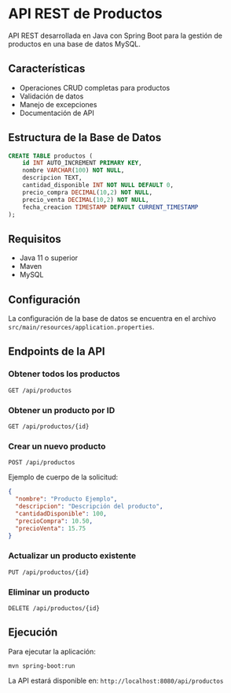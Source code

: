 # API REST de Productos

API REST desarrollada en Java con Spring Boot para la gestión de productos en una base de datos MySQL.

## Características

- Operaciones CRUD completas para productos
- Validación de datos
- Manejo de excepciones
- Documentación de API

## Estructura de la Base de Datos

```sql
CREATE TABLE productos (
    id INT AUTO_INCREMENT PRIMARY KEY,
    nombre VARCHAR(100) NOT NULL,
    descripcion TEXT,
    cantidad_disponible INT NOT NULL DEFAULT 0,
    precio_compra DECIMAL(10,2) NOT NULL,
    precio_venta DECIMAL(10,2) NOT NULL,
    fecha_creacion TIMESTAMP DEFAULT CURRENT_TIMESTAMP
);
```

## Requisitos

- Java 11 o superior
- Maven
- MySQL

## Configuración

La configuración de la base de datos se encuentra en el archivo `src/main/resources/application.properties`.

## Endpoints de la API

### Obtener todos los productos
```
GET /api/productos
```

### Obtener un producto por ID
```
GET /api/productos/{id}
```

### Crear un nuevo producto
```
POST /api/productos
```

Ejemplo de cuerpo de la solicitud:
```json
{
  "nombre": "Producto Ejemplo",
  "descripcion": "Descripción del producto",
  "cantidadDisponible": 100,
  "precioCompra": 10.50,
  "precioVenta": 15.75
}
```

### Actualizar un producto existente
```
PUT /api/productos/{id}
```

### Eliminar un producto
```
DELETE /api/productos/{id}
```

## Ejecución

Para ejecutar la aplicación:

```
mvn spring-boot:run
```

La API estará disponible en: `http://localhost:8080/api/productos`
